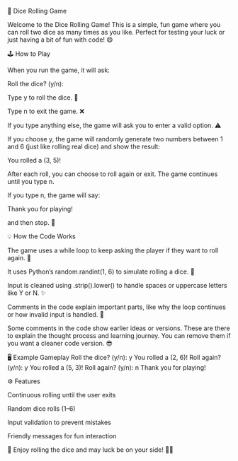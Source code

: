 🎲 Dice Rolling Game

Welcome to the Dice Rolling Game! This is a simple, fun game where you can roll two dice as many times as you like. Perfect for testing your luck or just having a bit of fun with code! 😄

🕹 How to Play

When you run the game, it will ask:

Roll the dice? (y/n):

Type y to roll the dice. 🎲

Type n to exit the game. ❌

If you type anything else, the game will ask you to enter a valid option. ⚠️

If you choose y, the game will randomly generate two numbers between 1 and 6 (just like rolling real dice) and show the result:

You rolled a (3, 5)!

After each roll, you can choose to roll again or exit. The game continues until you type n.

If you type n, the game will say:

Thank you for playing!

and then stop. 🎉

💡 How the Code Works

The game uses a while loop to keep asking the player if they want to roll again. 🔄

It uses Python’s random.randint(1, 6) to simulate rolling a dice. 🎲

Input is cleaned using .strip().lower() to handle spaces or uppercase letters like Y or N. ✨

Comments in the code explain important parts, like why the loop continues or how invalid input is handled. 📝

Some comments in the code show earlier ideas or versions. These are there to explain the thought process and learning journey. You can remove them if you want a cleaner code version. 😎

🖥 Example Gameplay
Roll the dice? (y/n): y
You rolled a (2, 6)!
Roll again? (y/n): y
You rolled a (5, 3)!
Roll again? (y/n): n
Thank you for playing!

⚙️ Features

Continuous rolling until the user exits

Random dice rolls (1–6)

Input validation to prevent mistakes

Friendly messages for fun interaction

🎉 Enjoy rolling the dice and may luck be on your side! 🎲🍀
